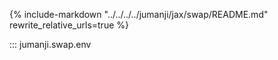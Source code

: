{%
   include-markdown "../../../../jumanji/jax/swap/README.md"
   rewrite_relative_urls=true
%}

::: jumanji.swap.env
